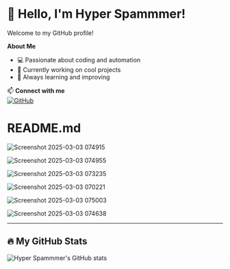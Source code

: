 # 👋 Hello, I'm Hyper Spammmer!
Welcome to my GitHub profile!  

 **About Me**  
- 💻 Passionate about coding and automation  
- 🔧 Currently working on cool projects  
- 🎯 Always learning and improving  

📫 **Connect with me**  
[![GitHub](https://img.shields.io/badge/GitHub-000?style=for-the-badge&logo=github)](https://github.com/HyperSpammmer)  


# README.md

![Screenshot 2025-03-03 074915](https://github.com/user-attachments/assets/2e8e00c1-b142-436e-a91b-d0e411c54ab8)


![Screenshot 2025-03-03 074955](https://github.com/user-attachments/assets/ae31a842-a293-456d-bc79-922e881d2b4c)


![Screenshot 2025-03-03 073235](https://github.com/user-attachments/assets/60132022-6d2d-474d-b9a7-3f0a5eb02cd7)


![Screenshot 2025-03-03 070221](https://github.com/user-attachments/assets/cff0e928-8940-4413-8310-65a127184439)

![Screenshot 2025-03-03 075003](https://github.com/user-attachments/assets/0561ba33-6a21-4ce7-b727-112fa31ca9a9)

![Screenshot 2025-03-03 074638](https://github.com/user-attachments/assets/d63e0215-5fea-42a0-9433-36460d0576d5)


---

## 🔥 My GitHub Stats  
![Hyper Spammmer's GitHub stats](https://github-readme-stats.vercel.app/api?username=HyperSpammmer&show_icons=true&theme=radical)

